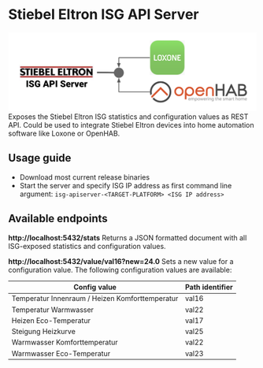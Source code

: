 # Stiebel Eltron ISG API Server
![Stiebel Eltron ISG API Server](logo.png)
Exposes the Stiebel Eltron ISG statistics and configuration values as REST API. 
Could be used to integrate Stiebel Eltron devices into home automation software like Loxone or OpenHAB.

## Usage guide
 * Download most current release binaries
 * Start the server and specify ISG IP address as first command line argument: `isg-apiserver-<TARGET-PLATFORM> <ISG IP address>`
 
## Available endpoints
 
**http://localhost:5432/stats**
Returns a JSON formatted document with all ISG-exposed statistics and configuration values.
 
**http://localhost:5432/value/val16?new=24.0**
Sets a new value for a configuration value. The following configuration values are available:

| Config value  | Path identifier |
| ------------- | ------------- |
| Temperatur Innenraum / Heizen Komforttemperatur  | val16  |
| Temperatur Warmwasser  | val22  |
| Heizen Eco-Temperatur  | val17  |
| Steigung Heizkurve  | val25  |
| Warmwasser Komforttemperatur  | val22  |
| Warmwasser Eco-Temperatur  | val23  |
